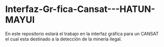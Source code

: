 # Interfaz-Gr-fica-Cansat---HATUN-MAYUI
En este repositorio estará el trabajo en la interfaz gráfica para un CANSAT el cual esta destinado a la detección de la minería ilegal. 
